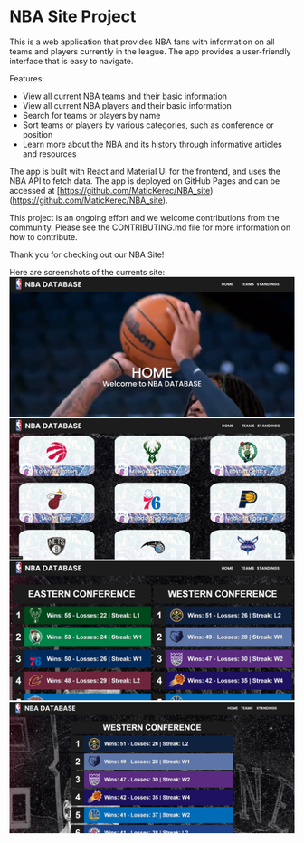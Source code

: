 # NBA Site Project

This is a web application that provides NBA fans with information on all teams and players currently in the league. The app provides a user-friendly interface that is easy to navigate.

Features:
- View all current NBA teams and their basic information
- View all current NBA players and their basic information
- Search for teams or players by name
- Sort teams or players by various categories, such as conference or position
- Learn more about the NBA and its history through informative articles and resources

The app is built with React and Material UI for the frontend, and uses the NBA API to fetch data. The app is deployed on GitHub Pages and can be accessed at [https://github.com/MaticKerec/NBA_site)(https://github.com/MaticKerec/NBA_site).

This project is an ongoing effort and we welcome contributions from the community. Please see the CONTRIBUTING.md file for more information on how to contribute.

Thank you for checking out our NBA Site!

Here are screenshots of the currents site:
![Home](nba-site/src/assets/Img/Home_screenshot.png)
![Teams](nba-site/src/assets/Img/Teams_screenshot.png)
![Standings](nba-site/src/assets/Img/Standings_screenshot.png)
![New Standings](nba-site/src/assets/Img/Standings_screenshot_1.png)